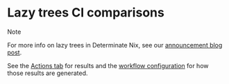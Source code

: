 # Lazy trees CI comparisons

> [!NOTE]
> For more info on lazy trees in Determinate Nix, see our [announcement blog post](https://determinate.systems/posts/changelog-determinate-nix-352).

See the [Actions tab](https://github.com/DeterminateSystems/lazy-trees-comparison/actions) for results and the [workflow configuration](.github/workflows/comparison.yaml) for how those results are generated.
